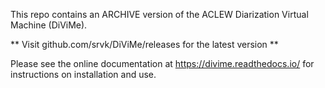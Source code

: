 This repo contains an ARCHIVE version of the ACLEW Diarization Virtual Machine (DiViMe). 

** Visit github.com/srvk/DiViMe/releases for the latest version **

Please see the online documentation at https://divime.readthedocs.io/ for instructions on installation and use.
